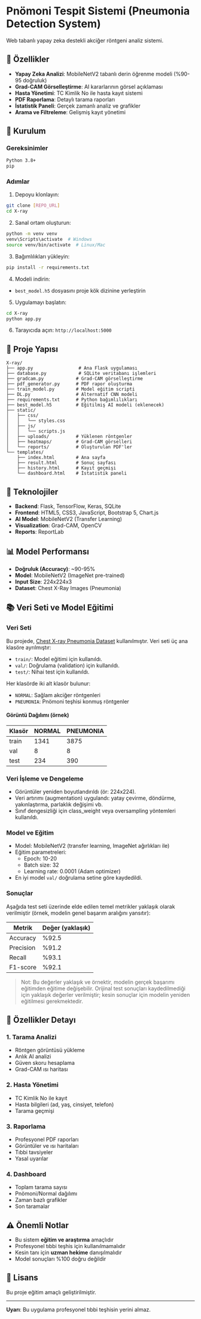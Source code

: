 # Pnömoni Tespit Sistemi (Pneumonia Detection System)

Web tabanlı yapay zeka destekli akciğer röntgeni analiz sistemi.

## 🎯 Özellikler

- **Yapay Zeka Analizi**: MobileNetV2 tabanlı derin öğrenme modeli (%90-95 doğruluk)
- **Grad-CAM Görselleştirme**: AI kararlarının görsel açıklaması
- **Hasta Yönetimi**: TC Kimlik No ile hasta kayıt sistemi
- **PDF Raporlama**: Detaylı tarama raporları
- **İstatistik Paneli**: Gerçek zamanlı analiz ve grafikler
- **Arama ve Filtreleme**: Gelişmiş kayıt yönetimi

## 🚀 Kurulum

### Gereksinimler

```bash
Python 3.8+
pip
```

### Adımlar

1. Depoyu klonlayın:
```bash
git clone [REPO_URL]
cd X-ray
```

2. Sanal ortam oluşturun:
```bash
python -m venv venv
venv\Scripts\activate  # Windows
source venv/bin/activate  # Linux/Mac
```

3. Bağımlılıkları yükleyin:
```bash
pip install -r requirements.txt
```

4. Modeli indirin:
- `best_model.h5` dosyasını proje kök dizinine yerleştirin

5. Uygulamayı başlatın:
```bash
cd X-ray
python app.py
```

6. Tarayıcıda açın: `http://localhost:5000`

## 📁 Proje Yapısı

```
X-ray/
├── app.py                 # Ana Flask uygulaması
├── database.py            # SQLite veritabanı işlemleri
├── gradcam.py            # Grad-CAM görselleştirme
├── pdf_generator.py      # PDF rapor oluşturma
├── train_model.py        # Model eğitim scripti
├── DL.py                 # Alternatif CNN modeli
├── requirements.txt      # Python bağımlılıkları
├── best_model.h5         # Eğitilmiş AI modeli (eklenecek)
├── static/
│   ├── css/
│   │   └── styles.css
│   ├── js/
│   │   └── scripts.js
│   ├── uploads/          # Yüklenen röntgenler
│   ├── heatmaps/         # Grad-CAM görselleri
│   └── reports/          # Oluşturulan PDF'ler
└── templates/
    ├── index.html        # Ana sayfa
    ├── result.html       # Sonuç sayfası
    ├── history.html      # Kayıt geçmişi
    └── dashboard.html    # İstatistik paneli
```

## 🔬 Teknolojiler

- **Backend**: Flask, TensorFlow, Keras, SQLite
- **Frontend**: HTML5, CSS3, JavaScript, Bootstrap 5, Chart.js
- **AI Model**: MobileNetV2 (Transfer Learning)
- **Visualization**: Grad-CAM, OpenCV
- **Reports**: ReportLab


## 📊 Model Performansı

- **Doğruluk (Accuracy)**: ~90-95%
- **Model**: MobileNetV2 (ImageNet pre-trained)
- **Input Size**: 224x224x3
- **Dataset**: Chest X-Ray Images (Pneumonia)

## 📚 Veri Seti ve Model Eğitimi

### Veri Seti
Bu projede, [Chest X-ray Pneumonia Dataset](https://www.kaggle.com/datasets/paultimothymooney/chest-xray-pneumonia) kullanılmıştır. Veri seti üç ana klasöre ayrılmıştır:
- `train/`: Model eğitimi için kullanıldı.
- `val/`: Doğrulama (validation) için kullanıldı.
- `test/`: Nihai test için kullanıldı.

Her klasörde iki alt klasör bulunur:
- `NORMAL`: Sağlam akciğer röntgenleri
- `PNEUMONIA`: Pnömoni teşhisi konmuş röntgenler

#### Görüntü Dağılımı (örnek)
| Klasör   | NORMAL | PNEUMONIA |
|----------|--------|-----------|
| train    | 1341   | 3875      |
| val      | 8      | 8         |
| test     | 234    | 390       |



### Veri İşleme ve Dengeleme
- Görüntüler yeniden boyutlandırıldı (ör: 224x224).
- Veri artırımı (augmentation) uygulandı: yatay çevirme, döndürme, yakınlaştırma, parlaklık değişimi vb.
- Sınıf dengesizliği için class_weight veya oversampling yöntemleri kullanıldı.

### Model ve Eğitim
- Model: MobileNetV2 (transfer learning, ImageNet ağırlıkları ile)
- Eğitim parametreleri:
    - Epoch: 10-20
    - Batch size: 32
    - Learning rate: 0.0001 (Adam optimizer)
- En iyi model `val/` doğrulama setine göre kaydedildi.

### Sonuçlar

Aşağıda test seti üzerinde elde edilen temel metrikler yaklaşık olarak verilmiştir (örnek, modelin genel başarım aralığını yansıtır):

| Metrik      | Değer (yaklaşık) |
|-------------|------------------|
| Accuracy    | %92.5            |
| Precision   | %91.2            |
| Recall      | %93.1            |
| F1-score    | %92.1            |

> Not: Bu değerler yaklaşık ve örnektir, modelin gerçek başarımı eğitimden eğitime değişebilir. Orijinal test sonuçları kaydedilmediği için yaklaşık değerler verilmiştir; kesin sonuçlar için modelin yeniden eğitilmesi gerekmektedir.

## 🎨 Özellikler Detayı

### 1. Tarama Analizi
- Röntgen görüntüsü yükleme
- Anlık AI analizi
- Güven skoru hesaplama
- Grad-CAM ısı haritası

### 2. Hasta Yönetimi
- TC Kimlik No ile kayıt
- Hasta bilgileri (ad, yaş, cinsiyet, telefon)
- Tarama geçmişi

### 3. Raporlama
- Profesyonel PDF raporları
- Görüntüler ve ısı haritaları
- Tıbbi tavsiyeler
- Yasal uyarılar

### 4. Dashboard
- Toplam tarama sayısı
- Pnömoni/Normal dağılımı
- Zaman bazlı grafikler
- Son taramalar

## ⚠️ Önemli Notlar

- Bu sistem **eğitim ve araştırma** amaçlıdır
- Profesyonel tıbbi teşhis için kullanılmamalıdır
- Kesin tanı için **uzman hekime** danışılmalıdır
- Model sonuçları %100 doğru değildir

## 📄 Lisans

Bu proje eğitim amaçlı geliştirilmiştir.



---

**Uyarı**: Bu uygulama profesyonel tıbbi teşhisin yerini almaz.
